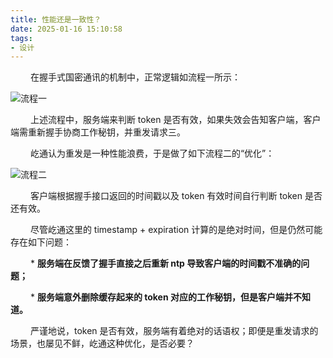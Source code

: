 ```yaml
---
title: 性能还是一致性？
date: 2025-01-16 15:10:58
tags:
- 设计
---
```


&ensp;&ensp;&ensp;&ensp; 在握手式国密通讯的机制中，正常逻辑如流程一所示：

![流程一](/pic/工程/性能还是一致性/流程一.png)

&ensp;&ensp;&ensp;&ensp; 上述流程中，服务端来判断 token 是否有效，如果失效会告知客户端，客户端需重新握手协商工作秘钥，并重发请求三。

&ensp;&ensp;&ensp;&ensp; 屹通认为重发是一种性能浪费，于是做了如下流程二的“优化”：

![流程二](/pic/工程/性能还是一致性/流程二.png)

&ensp;&ensp;&ensp;&ensp; 客户端根据握手接口返回的时间戳以及 token 有效时间自行判断 token 是否还有效。

&ensp;&ensp;&ensp;&ensp; 尽管屹通这里的 timestamp +  expiration 计算的是绝对时间，但是仍然可能存在如下问题：

&ensp;&ensp;&ensp;&ensp; * __服务端在反馈了握手直接之后重新 ntp 导致客户端的时间戳不准确的问题；__

&ensp;&ensp;&ensp;&ensp; * __服务端意外删除缓存起来的 token 对应的工作秘钥，但是客户端并不知道。__

&ensp;&ensp;&ensp;&ensp; 严谨地说，token 是否有效，服务端有着绝对的话语权；即便是重发请求的场景，也屡见不鲜，屹通这种优化，是否必要？
